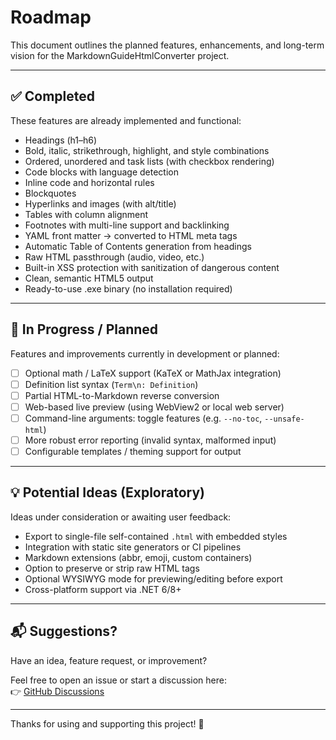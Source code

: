 # Roadmap

This document outlines the planned features, enhancements, and long-term vision for the MarkdownGuideHtmlConverter project.

---

## ✅ Completed

These features are already implemented and functional:

- Headings (h1–h6)
- Bold, italic, strikethrough, highlight, and style combinations
- Ordered, unordered and task lists (with checkbox rendering)
- Code blocks with language detection
- Inline code and horizontal rules
- Blockquotes
- Hyperlinks and images (with alt/title)
- Tables with column alignment
- Footnotes with multi-line support and backlinking
- YAML front matter → converted to HTML meta tags
- Automatic Table of Contents generation from headings
- Raw HTML passthrough (audio, video, etc.)
- Built-in XSS protection with sanitization of dangerous content
- Clean, semantic HTML5 output
- Ready-to-use .exe binary (no installation required)

---

## 🚧 In Progress / Planned

Features and improvements currently in development or planned:

- [ ] Optional math / LaTeX support (KaTeX or MathJax integration)
- [ ] Definition list syntax (`Term\n: Definition`)
- [ ] Partial HTML-to-Markdown reverse conversion
- [ ] Web-based live preview (using WebView2 or local web server)
- [ ] Command-line arguments: toggle features (e.g. `--no-toc`, `--unsafe-html`)
- [ ] More robust error reporting (invalid syntax, malformed input)
- [ ] Configurable templates / theming support for output

---

## 💡 Potential Ideas (Exploratory)

Ideas under consideration or awaiting user feedback:

- Export to single-file self-contained `.html` with embedded styles
- Integration with static site generators or CI pipelines
- Markdown extensions (abbr, emoji, custom containers)
- Option to preserve or strip raw HTML tags
- Optional WYSIWYG mode for previewing/editing before export
- Cross-platform support via .NET 6/8+

---

## 📬 Suggestions?

Have an idea, feature request, or improvement?

Feel free to open an issue or start a discussion here:  
👉 [GitHub Discussions](https://github.com/milos-p-lab/MarkdownGuideHtmlConverter/discussions)

---

Thanks for using and supporting this project! 🙏
